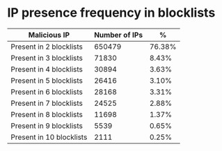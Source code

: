 # IP presence frequency in blocklists
| Malicious IP | Number of IPs | % |
|----|----|----|
| Present in 2 blocklists | 650479 | 76.38% |
| Present in 3 blocklists | 71830 | 8.43% |
| Present in 4 blocklists | 30894 | 3.63% |
| Present in 5 blocklists | 26416 | 3.10% |
| Present in 6 blocklists | 28168 | 3.31% |
| Present in 7 blocklists | 24525 | 2.88% |
| Present in 8 blocklists | 11698 | 1.37% |
| Present in 9 blocklists | 5539 | 0.65% |
| Present in 10 blocklists | 2111 | 0.25% |
